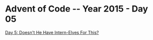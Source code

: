 # Advent of Code -- Year 2015 - Day 05

[Day 5: Doesn&apos;t He Have Intern-Elves For This?](https://adventofcode.com/2015/day/5)
